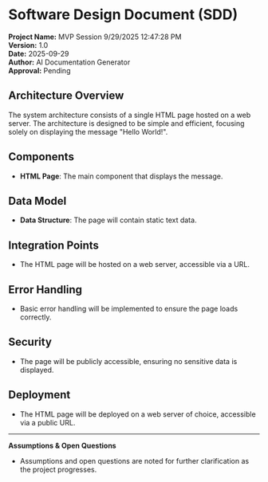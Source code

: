 # Software Design Document (SDD)

**Project Name:** MVP Session 9/29/2025 12:47:28 PM  
**Version:** 1.0  
**Date:** 2025-09-29  
**Author:** AI Documentation Generator  
**Approval:** Pending  

## Architecture Overview  
The system architecture consists of a single HTML page hosted on a web server. The architecture is designed to be simple and efficient, focusing solely on displaying the message "Hello World!".

## Components  
- **HTML Page**: The main component that displays the message.  

## Data Model  
- **Data Structure**: The page will contain static text data.  

## Integration Points  
- The HTML page will be hosted on a web server, accessible via a URL.  

## Error Handling  
- Basic error handling will be implemented to ensure the page loads correctly.  

## Security  
- The page will be publicly accessible, ensuring no sensitive data is displayed.  

## Deployment  
- The HTML page will be deployed on a web server of choice, accessible via a public URL.  

---  

**Assumptions & Open Questions**  
- Assumptions and open questions are noted for further clarification as the project progresses.